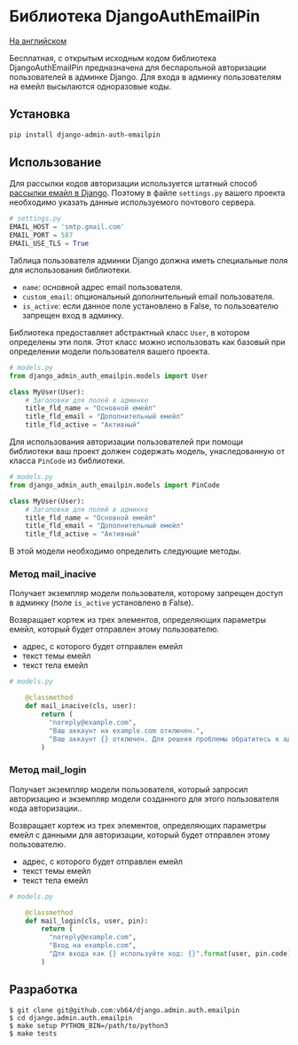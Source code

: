 # Библиотека DjangoAuthEmailPin

[На английском](README.md)

Бесплатная, с открытым исходным кодом библиотека DjangoAuthEmailPin
предназначена для беспарольной авторизации пользователей в админке Django.
Для входа в админку пользователям на емейл высылаются одноразовые коды.

## Установка

```bash
pip install django-admin-auth-emailpin
```

## Использование

Для рассылки кодов авторизации используется штатный способ [рассылки емайл в Django](https://docs.djangoproject.com/en/dev/topics/email/).
Поэтому в файле `settings.py` вашего проекта необходимо указать данные используемого почтового сервера.

```python
# settings.py
EMAIL_HOST = 'smtp.gmail.com'
EMAIL_PORT = 587
EMAIL_USE_TLS = True
```

Таблица пользователя админки Django должна иметь специальные поля для использования библиотеки.

-   `name`: основной адрес email пользователя.
-   `custom_email`: опциональный дополнительный email пользователя.
-   `is_active`: если данное поле установлено в False, то пользователю запрещен вход в админку.

Библиотека предоставляет абстрактный класс `User`, в котором определены эти поля.
Этот класс можно использовать как базовый при определении модели пользователя вашего проекта.

```python
# models.py
from django_admin_auth_emailpin.models import User

class MyUser(User):
    # Заголовки для полей в админке
    title_fld_name = "Основной емейл"
    title_fld_email = "Дополнительный емейл"
    title_fld_active = "Активный"
```

Для использования авторизации пользователей при помощи библиотеки ваш проект должен содержать модель,
унаследованную от класса `PinCode` из библиотеки.

```python
# models.py
from django_admin_auth_emailpin.models import PinCode

class MyUser(User):
    # Заголовки для полей в админке
    title_fld_name = "Основной емейл"
    title_fld_email = "Дополнительный емейл"
    title_fld_active = "Активный"
```

В этой модели необходимо определить следующие методы.

### Метод mail_inacive

Получает экземпляр модели пользователя, которому запрещен доступ в админку (поле `is_active` установлено в False).

Возвращает кортеж из трех элементов, определяющих параметры емейл, который будет отправлен этому пользователю.

-   адрес, с которого будет отправлен емейл
-   текст темы емейл
-   текст тела емейл

```python
# models.py

    @classmethod
    def mail_inacive(cls, user):
        return (
          "noreply@example.com",
          "Ваш аккаунт на example.com отключен.",
          "Ваш аккаунт {} отключен. Для решеия проблемы обратитесь к админу.".format(user),
        )
```

### Метод mail_login

Получает экземпляр модели пользователя, который запросил авторизацию и экземпляр модели созданного для этого пользователя кода авторизации..

Возвращает кортеж из трех элементов, определяющих параметры емейл с данными для авторизации, который будет отправлен этому пользователю.

-   адрес, с которого будет отправлен емейл
-   текст темы емейл
-   текст тела емейл

```python
# models.py

    @classmethod
    def mail_login(cls, user, pin):
        return (
          "noreply@example.com",
          "Вход на example.com",
          "Для входа как {} используйте код: {}".format(user, pin.code),
        )
```

## Разработка

```
$ git clone git@github.com:vb64/django.admin.auth.emailpin
$ cd django.admin.auth.emailpin
$ make setup PYTHON_BIN=/path/to/python3
$ make tests
```
